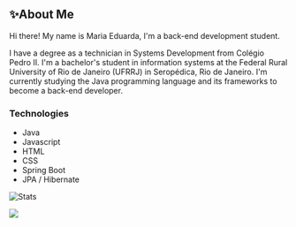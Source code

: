 ## ✨About Me

Hi there! My name is Maria Eduarda, I'm a back-end development student.

I have a degree as a technician in Systems Development from Colégio Pedro II. I'm a bachelor's student in information systems at the Federal Rural University of Rio de Janeiro (UFRRJ) in Seropédica, Rio de Janeiro. I'm currently studying the Java programming language and its frameworks to become a back-end developer.

### Technologies

- Java
- Javascript
- HTML
- CSS
- Spring Boot
- JPA / Hibernate

![Stats](https://github-readme-stats.vercel.app/api/top-langs/?username=mariamourie&theme=midnight-purple&hide_border=false&include_all_commits=true&count_private=true&layout=compact)


[![](https://visitcount.itsvg.in/api?id=mariamourie&icon=9&color=11)](https://visitcount.itsvg.in)
